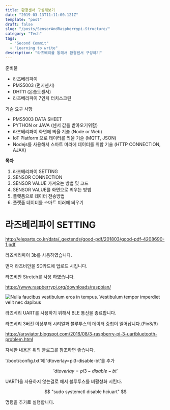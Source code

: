 ```yaml
---
title: 환경센서 구성해보기
date: "2019-03-13T11:11:00.121Z"
template: "post"
draft: false
slug: "/posts/SensorAndRaspberrypi-Structure/"
category: "Tech"
tags:
  - "Second Commit"
  - "Learning to write"
description: "라즈베리를 통해서 환경센서 구성하기"
---
```


준비물
+ 라즈베리파이
+ PMS5003 (먼지센서)
+ DHT11 (온습도센서)
+ 라즈베리파이 7인치 터치스크린

기술 요구 사항
+ PMS5003 DATA SHEET
+ PYTHON or JAVA (센서 값을 받아오기위함)
+ 라즈베리파이 화면에 띄울 기술 (Node or Web)
+ IoT Platform 으로 데이터를 띄울 기술 (MQTT, JSON)
+ Nodejs를 사용해서 스마트 미러에 데이터를 취합 기술 (HTTP CONNECTION, AJAX)

**목차**
1. 라즈베리파이 SETTING
2. SENSOR CONNECTION
3. SENSOR VALUE 가져오는 방법 및 코드
4. SENSOR VALUE를 화면으로 띄우는 방법
5. 플랫폼으로 데이터 전송방법
6. 플랫폼 데이터를 스마트 미러에 띄우기

라즈베리파이 SETTING
=======================
  http://eleparts.co.kr/data/_gextends/good-pdf/201803/good-pdf-4208690-1.pdf

라즈베리파이 3b를 사용하였습니다.

먼저 라즈비안을 SD카드에 업로드 시킵니다.

라즈비안 Stretch를 사용 하였습니다.

  https://www.raspberrypi.org/downloads/raspbian/

![Nulla faucibus vestibulum eros in tempus. Vestibulum tempor imperdiet velit nec dapibus](/media/rasbianStrechDownload.PNG)


라즈베리 UART를 사용하기 위해서 BLE 통신을 종료합니다.

라즈베리 3버전 이상부터 시리얼과 블루투스의 데이터 중첩이 일어납니다.(Pin8/9)

  https://arsviator.blogspot.com/2016/08/3-raspberry-pi-3-uartbluetooth-problem.html

자세한 내용은 위의 블로그를 참조하면 좋습니다.

'/boot/config.txt'에 'dtoverlay=pi3-disable-bt'를 추가

$$
  'dtoverlay=pi3-disable-bt'
$$


UART1을 사용하지 않는걸로 해서 블루투스를 비활성화 시킨다. 

$$
  "sudo systemctl disable hciuart" 
$$

명령을 추가로 실행합니다.



